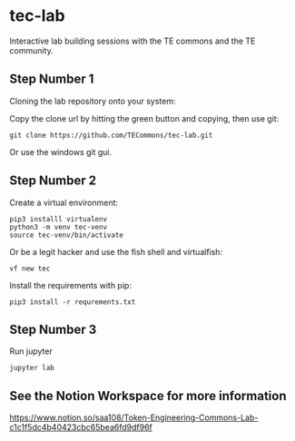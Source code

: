 # tec-lab
Interactive lab building sessions with the TE commons and the TE community.

## Step Number 1
Cloning the lab repository onto your system:

Copy the clone url by hitting the green button and copying, then use git:
```
git clone https://github.com/TECommons/tec-lab.git
```
Or use the windows git gui.

## Step Number 2
Create a virtual environment:

```
pip3 installl virtualenv
python3 -m venv tec-venv
source tec-venv/bin/activate
```
Or be a legit hacker and use the fish shell and virtualfish:
```
vf new tec
```
Install the requirements with pip:
```
pip3 install -r requrements.txt
```

## Step Number 3
Run jupyter
```
jupyter lab
```

## See the Notion Workspace for more information

https://www.notion.so/saa108/Token-Engineering-Commons-Lab-c1c1f5dc4b40423cbc65bea6fd9df96f 
